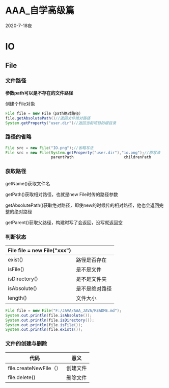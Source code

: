# AAA_自学高级篇

2020-7-18夜

# IO

## File

### 文件路径

**参数path可以是不存在的文件路径**

创建个File对象

```java
File file = new File（path绝对路径）
file.getAbsolutePath()//返回文件绝对路径
System.getProperty("user.dir")//返回当前项目的根目录
```

### 路径的省略

```java
File src = new File("IO.png");//省略写法
File src = new File(System.getProperty("user.dir"),"io.png");//原写法
					parentPath						childrenPath
```

### 获取路径

getName()获取文件名

getPath()获取相对路径，也就是new File时传的路径参数

getAbsolutePath()获取绝对路径，即使new的时候传的相对路径，他也会返回完整的绝对路径

getParent()获取父路径，构建时写了会返回，没写就返回空

### 判断状态

| File file = new File("xxx") |                |
| --------------------------- | -------------- |
| exist()                     | 路径是否存在   |
| isFile()                    | 是不是文件     |
| isDirectory()               | 是不是文件夹   |
| isAbsolute()                | 是不是绝对路径 |
| length()                    | 文件大小       |



```java
File file = new File("F:/JAVA/AAA_JAVA/README.md");
System.out.println(file.isAbsolute());
System.out.println(file.isDirectory());
System.out.println(file.isFile());
System.out.println(file.exists());
```



### 文件的创建与删除



| 代码                   | 意义     |
| ---------------------- | -------- |
| file.createNewFile（） | 创建文件 |
| file.delete()          | 删除文件 |















 